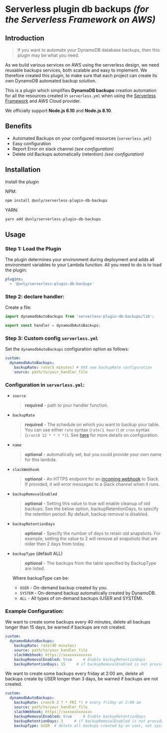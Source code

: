 # Serverless plugin db backups _(for the Serverless Framework on AWS)_

## Introduction

> If you want to automate your DynamoDB database backups, then this plugin may be what you need.

As we build various services on AWS using the serverless design, we need reusable backups services, both scalable and easy to implement.
We therefore created this plugin, to make sure that each project can create its own DynamoDB automated backup solution.

This is a plugin which simplifies **DynamoDB backups** creation automation for all the resources created in
`serverless.yml` when using the [Serverless Framework](https://serverless.com) and AWS Cloud provider.


We officially support **Node.js 6.10** and **Node.js 8.10**.

## Benefits

* Automated Backups on your configured resources (`serverless.yml`)
* Easy configuration
* Report Error on slack channel _(see configuration)_
* Delete old Backups automatically (retention) _(see configuration)_

## Installation

Install the plugin

NPM:
```bash
npm install @unly/serverless-plugin-db-backups
```

YARN:
```bash
yarn add @unly/serverless-plugin-db-backups
```

## Usage

### Step 1: Load the Plugin

The plugin determines your environment during deployment and adds all environment variables to your Lambda function. 
All you need to do is to load the plugin:

```yaml
plugins:
  - '@unly/serverless-plugin-db-backups'
```

### Step 2: declare handler:

Create a file:

```javascript
import dynamodbAutoBackups from 'serverless-plugin-db-backups/lib';

export const handler = dynamodbAutoBackups;
```

### Step 3: Custom config `serverless.yml`

Set the `dynamodbAutoBackups` configuration option as follows:

```yaml
custom:
  dynamodbAutoBackups:
    backupRate: rate(5 minutes) # XXX see backupRate configuration
    source: path/to/your_handler_file
```

### Configuration in `serverless.yml`:
* `source`
  > **required** - path to your handler function.
* `backupRate`
  > **required** - The schedule on which you want to backup your table. You can use either `rate` syntax (`rate(1 hour)`) or `cron` syntax (`cron(0 12 * * ? *)`). See [here](https://serverless.com/framework/docs/providers/aws/events/schedule/) for more details on configuration.
* `name`
  > **optional** - automatically set, but you could provide your own name for this lambda.
* `slackWebhook`
  > **optional** - An HTTPS endpoint for an [incoming webhook](https://api.slack.com/incoming-webhooks) to Slack. If provided, it will error messages to a Slack channel when it runs.
* `backupRemovalEnabled`
  > **optional** - Setting this value to true will enable cleanup of old backups. See the below option, backupRetentionDays, to specify the retention period. By default, backup removal is disabled.
* `backupRetentionDays`
  > **optional** - Specify the number of days to retain old snapshots. For example, setting the value to 2 will remove all snapshots that are older then 2 days from today.
* `backupType` (default ALL)
  > **optional** - The backups from the table specified by BackupType are listed.

   Where backupType can be:
   * `USER` - On-demand backup created by you.
   * `SYSTEM` - On-demand backup automatically created by DynamoDB.
   * `ALL` - All types of on-demand backups (USER and SYSTEM).


### Example Configuration:

We want to create some backups every 40 minutes, delete all backups longer than 15 days, be warned if backups are not created.

```yaml
custom:
  dynamodbAutoBackups:
    backupRate: rate(40 minutes)
    source: path/to/your_handler_file
    slackWebhook: https://xxxxxxxxxxxxx
    backupRemovalEnabled: true     # Enable backupRetentionDays
    backupRetentionDays: 15     # if backupRemovalEnabled is not provided, then backupRetentionDays is not used
```

We want to create some backups every friday at 2:00 am, delete all backups create by USER longer than 3 days, be warned if backups are not created.
```yaml
custom:
  dynamodbAutoBackups:
    backupRate: cron(0 2 ? * FRI *) # every friday at 2:00 am
    source: path/to/your_handler_file
    slackWebhook: https://xxxxxxxxxxxxx
    backupRemovalEnabled: true     # Enable backupRetentionDays
    backupRetentionDays: 3     # if backupRemovalEnabled is not provide, then backupRetentionDays is not used
    backupType: USER  # delete all backups created by an user, not system backups
```